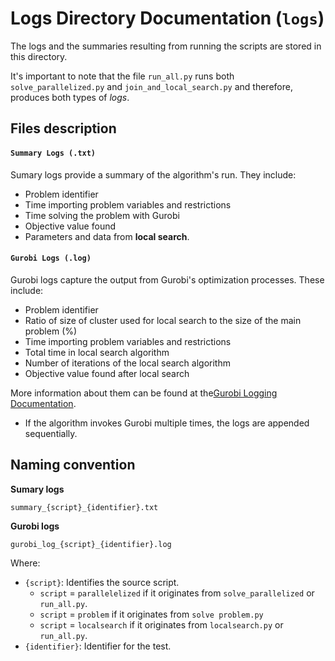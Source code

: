 
# Logs Directory Documentation (`logs`)

The logs and the summaries resulting from running the scripts are stored in this directory.

It's important to note that the file `run_all.py` runs both `solve_parallelized.py` and `join_and_local_search.py` and therefore, produces both types of *logs*.

## Files description

#### **`Summary Logs (.txt)`**

Sumary logs provide a summary of the algorithm's run. They include: 
- Problem identifier
- Time importing problem variables and restrictions
- Time solving the problem with Gurobi
- Objective value found
- Parameters and data from **local search**.

#### **`Gurobi Logs (.log)`**


Gurobi logs capture the output from Gurobi's optimization processes. These include:
- Problem identifier
- Ratio of size of cluster used for local search to the size of the main problem (%)
- Time importing problem variables and restrictions
- Total time in local search algorithm
- Number of iterations of the local search algorithm
- Objective value found after local search


More information about them can be found at the[Gurobi Logging Documentation](https://docs.gurobi.com/projects/optimizer/en/current/concepts/logging.html).
- If the algorithm invokes Gurobi multiple times, the logs are appended sequentially.  


## **Naming convention**

**Sumary logs**
```
summary_{script}_{identifier}.txt
```
**Gurobi logs**

```
gurobi_log_{script}_{identifier}.log
```

Where:

- `{script}`: Identifies the source script.
    - `script` = `parallelelized` if it originates from `solve_parallelized` or `run_all.py`.
    - `script` = `problem` if it originates from `solve problem.py`
    - `script` = `localsearch` if it originates from `localsearch.py` or `run_all.py`.
- `{identifier}`: Identifier for the test.